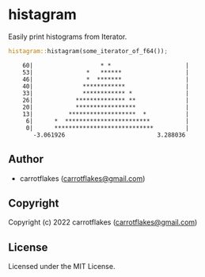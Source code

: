 # histagram

Easily print histograms from Iterator.

``` rust
histagram::histagram(some_iterator_of_f64());
```

```
    60|                   * *                     |
    53|               *   ******                  |
    46|               *  *******                  |
    40|              ************                 |
    33|              ************ *               |
    26|            ************** **              |
    20|            *****************              |
    13|          *******************  *           |
     6|      *  ************************          |
     0|      ****************************         |
       -3.061926                          3.288036
```

## Author

* carrotflakes (carrotflakes@gmail.com)

## Copyright

Copyright (c) 2022 carrotflakes (carrotflakes@gmail.com)

## License

Licensed under the MIT License.
